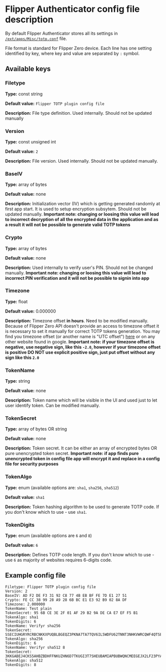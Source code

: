 # Flipper Authenticator config file description

By default Flipper Authenticator stores all its settings in [`/ext/apps/Misc/totp.conf`](https://github.com/akopachov/flipper-zero_authenticator/blob/master/totp/services/config/config.c#:~:text=%23define%20CONFIG_FILE_DIRECTORY_PATH,totp.conf%22) file.

File format is standard for Flipper Zero device. Each line has one setting identified by key, where key and value are separated by `:` symbol.

## Available keys

### Filetype

**Type:** const string

**Default value:** `Flipper TOTP plugin config file`

**Description:** File type definition. Used internally. Should not be updated manually

### Version

**Type:** const unsigned int

**Default value:** `2`

**Description:** File version. Used internally. Should not be updated manually.

### BaseIV

**Type:** array of bytes

**Default value:** none

**Description:** Initialization vector (IV) which is getting generated randomly at first app start. It is used to setup encryption subsytem. Should not be updated manually.
**Important note: changing or loosing this value will lead to incorrect decryption of all the encrypted data in the application and as a result it will not be possible to generate valid TOTP tokens**

### Crypto

**Type:** array of bytes

**Default value:** none

**Description:** Used internally to verify user's PIN. Should not be changed manually.
**Important note: changing or loosing this value will lead to incorrect PIN verification and it will not be possible to signin into app**

### Timezone

**Type:** float

**Default value:** 0.000000

**Description:** Timezone offset **in hours**. Need to be modified manually. Because of Flipper Zero API doesn't provide an access to timezone offset it is necessary to set it manually for correct TOTP tokens generation. You may find you timezone offset (or another name is "UTC offset") [here](https://www.timeanddate.com/time/zone/timezone/utc) or on any other website found in google.
**Important note: if your timezone offset is negative, use negative sign, like this `-2.0`, however if your timezone offset is positive DO NOT use explicit positive sign, just put offset without any sign like this `2.0`**

### TokenName

**Type:** string

**Default value:** none

**Description:** Token name which will be visible in the UI and used just to let user identify token. Can be modified manually.

### TokenSecret

**Type:** array of bytes OR string

**Default value:** none

**Description:** Token secret. It can be either an array of encrypted bytes OR pure unencrypted token secret.
**Important note: if app finds pure unencrypted token in config file app will encrypt it and replace in a config file for security purposes**

### TokenAlgo

**Type:** enum (available options are: `sha1`, `sha256`, `sha512`)

**Default value:** `sha1`

**Description:** Token hashing algorithm to be used to generate TOTP code. If you don't know which to use - use `sha1`.

### TokenDigits

**Type:** enum (available options are `6` and `8`)

**Default value:** `6`

**Description:** Defines TOTP code length. If you don't know which to use - use `6` as majority of websites requires 6-digits code.

## Example config file

```text
Filetype: Flipper TOTP plugin config file
Version: 2
BaseIV: AD F2 DE F3 31 92 C8 77 4B EB BF FE 7D E1 27 51
Crypto: FE CC 38 99 28 A9 28 6B BC E1 E3 92 B9 02 8A DF
Timezone: 2.000000
TokenName: Test plain
TokenSecret: 95 6B CE 3E 2F 01 AF 29 B2 9A DE CA E7 EF F5 B1
TokenAlgo: sha1
TokenDigits: 6
TokenName: Verifyr sha256
TokenSecret: SSECIUHGRYRCRBCNKKXPUQBLBGEQZ3PKNA7TA7TQV6IL5WDFU62TNNT3NHKVWRCQWF4QTSE4IGLG4S7RGY3LDMVDZVMAGB2ARPG7XYQ
TokenAlgo: sha256
TokenDigits: 6
TokenName: Verifyr sha512 8
TokenSecret: 3KKGABEJ4CKS5AHBZBDHFFNKUZHN6D7TKUGI3T7SHEUBAMIAPBUBWQNCMEEGEJX2LF23PYAFUCSRNVQ2ENOQWLHISCOJQCU2SCND4CI
TokenAlgo: sha512
TokenDigits: 8
```
